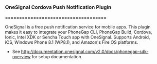 ### OneSignal Cordova Push Notification Plugin
====================================

OneSignal is a free push notification service for mobile apps. This plugin makes it easy to integrate your PhoneGap CLI, PhoneGap Build, Cordova, Ionic, Intel XDK or Sencha Touch app with OneSignal. Supports Android, iOS, Windows Phone 8.1 (WP8.1), and Amazon's Fire OS platforms.

- See http://documentation.onesignal.com/v2.0/docs/phonegap-sdk-overview for setup documentation.